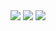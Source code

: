 
<img src="https://img.shields.io/badge/Android-3DDC84?style=flat-square&logo=Android&logoColor=white"/>     
<img src="https://img.shields.io/badge/Adobe Photoshop-31A8FF?style=flat-square&logo=Adobe Photoshop&logoColor=white"/>
<img src="https://img.shields.io/badge/Python-#3776AB?style=flat-square&logo=Python&logoColor=white"/></a>
